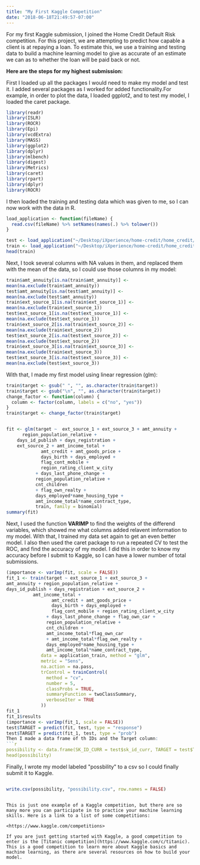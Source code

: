 ```yaml
---
title: "My First Kaggle Competition"
date: "2018-06-18T21:49:57-07:00"
---
```

For my first Kaggle submission, I joined the Home Credit Default Risk competition. 
For this project, we are attempting to predict how capable a client is at repaying a loan. To estimate this, we use a training and testing data to build a machine learning model to give as accurate of an estimate we can as to whether the loan will be paid back or not. 


**Here are the steps for my highest submission:** 



First I loaded up all the packages I would need to make my model and test it. I added several packages as I worked for added functionality.For example, in order to plot the data, I loaded ggplot2, and to test my model, I loaded the caret package. 
```r
library(readr)
library(ISLR)
library(ROCR)
library(Epi)
library(vcdExtra)
library(MASS)
library(ggplot2)
library(dplyr)
library(mlbench)
library(digest)
library(Metrics)
library(caret)
library(rpart)
library(dplyr)
library(ROCR)
```
I then loaded the training and testing data which was given to me, so I can now work with the data in R.
```r
load_application <- function(fileName) {
  read.csv(fileName) %>% setNames(names(.) %>% tolower())
}

test <- load_application("~/Desktop/iXperience/home-credit/home_credit/application_test.csv")
train <- load_application("~/Desktop/iXperience/home-credit/home_credit/application_train.csv")
head(train)
```
Next, I took several columns with NA values in them, and replaced them with the mean of the data, so I could use those columns in my model:

```r
train$amt_annuity[is.na(train$amt_annuity)] <- 
mean(na.exclude(train$amt_annuity))
test$amt_annuity[is.na(test$amt_annuity)] <- 
mean(na.exclude(test$amt_annuity))
train$ext_source_1[is.na(train$ext_source_1)] <- 
mean(na.exclude(train$ext_source_1))
test$ext_source_1[is.na(test$ext_source_1)] <-
mean(na.exclude(test$ext_source_1))
train$ext_source_2[is.na(train$ext_source_2)] <- 
mean(na.exclude(train$ext_source_2))
test$ext_source_2[is.na(test$ext_source_2)] <-
mean(na.exclude(test$ext_source_2))
train$ext_source_3[is.na(train$ext_source_3)] <- 
mean(na.exclude(train$ext_source_3))
test$ext_source_3[is.na(test$ext_source_3)] <- 
mean(na.exclude(test$ext_source_3))
```
With that, I made my first model using linear regression (glm):
```r
train$target <- gsub(" ", "", as.character(train$target))
train$target <- gsub("\n", "", as.character(train$target))
change_factor <- function(column) {
  column <- factor(column, labels = c("no", "yes"))
}
train$target <- change_factor(train$target)


fit <- glm(target ~  ext_source_1 + ext_source_3 + amt_annuity + 
      region_population_relative + 
    days_id_publish + days_registration + 
    ext_source_2 + amt_income_total + 
             amt_credit + amt_goods_price + 
             days_birth + days_employed +
             flag_cont_mobile + 
             region_rating_client_w_city 
           + days_last_phone_change + 
           region_population_relative + 
           cnt_children 
           + flag_own_realty + 
           days_employed*name_housing_type + 
           amt_income_total*name_contract_type, 
           train, family = binomial)
summary(fit)
```
Next, I used the function **VARIMP** to find the weights of the differend variables, which showed me what columns added relavent imformation to my model. With that, I trained my data set again to get an even better model. I also then used the caret package to run a repeated CV to test the ROC, and find the accuracy of my model. I did this in order to know my accuracy before I submit to Kaggle, so I can have a lower number of total submissions. 
```r
(importance <- varImp(fit, scale = FALSE))
fit_1 <- train(target ~ ext_source_1 + ext_source_3 + 
amt_annuity + region_population_relative + 
days_id_publish + days_registration + ext_source_2 + 
          amt_income_total + 
                 amt_credit + amt_goods_price + 
                 days_birth + days_employed + 
                 flag_cont_mobile + region_rating_client_w_city 
               + days_last_phone_change + flag_own_car + 
               region_population_relative + 
               cnt_children + 
               amt_income_total*flag_own_car
               + amt_income_total*flag_own_realty + 
               days_employed*name_housing_type +
               amt_income_total*name_contract_type,
             data = application_train, method = "glm",
             metric = "Sens",
             na.action = na.pass,
             trControl = trainControl(
               method = "cv",
               number = 5,
               classProbs = TRUE,
               summaryFunction = twoClassSummary,
               verboseIter = TRUE
             ))
fit_1
fit_1$results
(importance <- varImp(fit_1, scale = FALSE))
test$TARGET = predict(fit, test, type = "response")
test$TARGET = predict(fit_1, test, type = "prob")
Then I made a data frame of th IDs and the Target column:
```r
possibility <- data.frame(SK_ID_CURR = test$sk_id_curr, TARGET = test$TARGET)
head(possibility)
```
Finally, I wrote my model labeled "possbility" to a csv so I could finally submit it to Kaggle. 
```r

write.csv(possibility, "possibility.csv", row.names = FALSE)

```
```

This is just one example of a Kaggle competition, but there are so many more you can participate in to practice your machine learning skills. Here is a link to a list of some competitions: 

<https://www.kaggle.com/competitions>

If you are just getting started with Kaggle, a good competition to enter is the [Titanic competition](https://www.kaggle.com/c/titanic). 
This is a good competition to learn more about Kaggle basics and machine learning, as there are several resources on how to build your model. 
